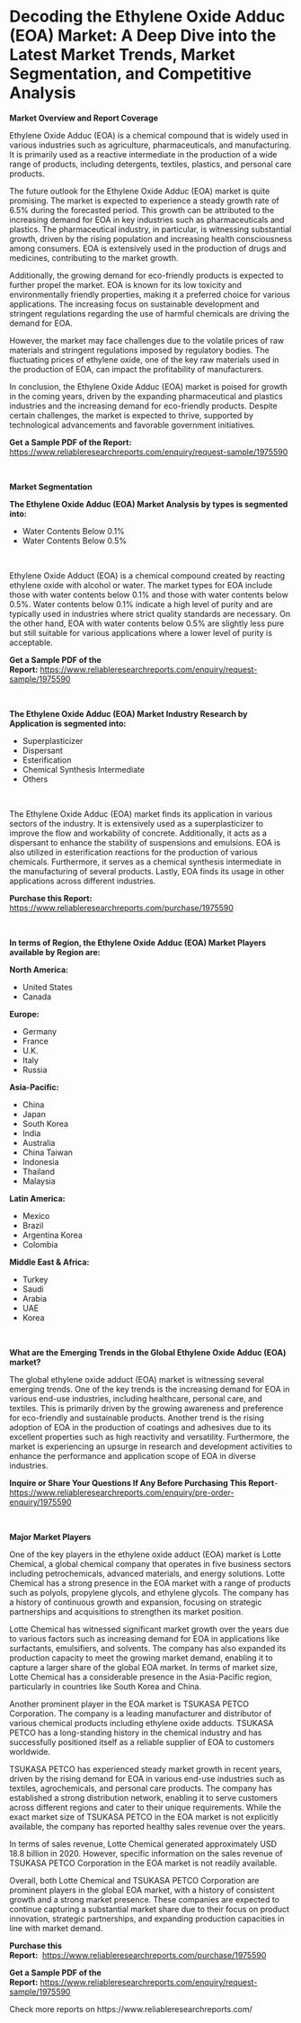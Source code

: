 <p><h1>Decoding the Ethylene Oxide Adduc (EOA) Market: A Deep Dive into the Latest Market Trends, Market Segmentation, and Competitive Analysis</h1></p><p><strong>Market Overview and Report Coverage</strong></p>
<p><p>Ethylene Oxide Adduc (EOA) is a chemical compound that is widely used in various industries such as agriculture, pharmaceuticals, and manufacturing. It is primarily used as a reactive intermediate in the production of a wide range of products, including detergents, textiles, plastics, and personal care products.</p><p>The future outlook for the Ethylene Oxide Adduc (EOA) market is quite promising. The market is expected to experience a steady growth rate of 6.5% during the forecasted period. This growth can be attributed to the increasing demand for EOA in key industries such as pharmaceuticals and plastics. The pharmaceutical industry, in particular, is witnessing substantial growth, driven by the rising population and increasing health consciousness among consumers. EOA is extensively used in the production of drugs and medicines, contributing to the market growth.</p><p>Additionally, the growing demand for eco-friendly products is expected to further propel the market. EOA is known for its low toxicity and environmentally friendly properties, making it a preferred choice for various applications. The increasing focus on sustainable development and stringent regulations regarding the use of harmful chemicals are driving the demand for EOA.</p><p>However, the market may face challenges due to the volatile prices of raw materials and stringent regulations imposed by regulatory bodies. The fluctuating prices of ethylene oxide, one of the key raw materials used in the production of EOA, can impact the profitability of manufacturers.</p><p>In conclusion, the Ethylene Oxide Adduc (EOA) market is poised for growth in the coming years, driven by the expanding pharmaceutical and plastics industries and the increasing demand for eco-friendly products. Despite certain challenges, the market is expected to thrive, supported by technological advancements and favorable government initiatives.</p></p>
<p><strong>Get a Sample PDF of the Report:</strong> <a href="https://www.reliableresearchreports.com/enquiry/request-sample/1975590">https://www.reliableresearchreports.com/enquiry/request-sample/1975590</a></p>
<p>&nbsp;</p>
<p><strong>Market Segmentation</strong></p>
<p><strong>The Ethylene Oxide Adduc (EOA) Market Analysis by types is segmented into:</strong></p>
<p><ul><li>Water Contents Below 0.1%</li><li>Water Contents Below 0.5%</li></ul></p>
<p>&nbsp;</p>
<p><p>Ethylene Oxide Adduct (EOA) is a chemical compound created by reacting ethylene oxide with alcohol or water. The market types for EOA include those with water contents below 0.1% and those with water contents below 0.5%. Water contents below 0.1% indicate a high level of purity and are typically used in industries where strict quality standards are necessary. On the other hand, EOA with water contents below 0.5% are slightly less pure but still suitable for various applications where a lower level of purity is acceptable.</p></p>
<p><strong>Get a Sample PDF of the Report:</strong>&nbsp;<a href="https://www.reliableresearchreports.com/enquiry/request-sample/1975590">https://www.reliableresearchreports.com/enquiry/request-sample/1975590</a></p>
<p>&nbsp;</p>
<p><strong>The Ethylene Oxide Adduc (EOA) Market Industry Research by Application is segmented into:</strong></p>
<p><ul><li>Superplasticizer</li><li>Dispersant</li><li>Esterification</li><li>Chemical Synthesis Intermediate</li><li>Others</li></ul></p>
<p>&nbsp;</p>
<p><p>The Ethylene Oxide Adduc (EOA) market finds its application in various sectors of the industry. It is extensively used as a superplasticizer to improve the flow and workability of concrete. Additionally, it acts as a dispersant to enhance the stability of suspensions and emulsions. EOA is also utilized in esterification reactions for the production of various chemicals. Furthermore, it serves as a chemical synthesis intermediate in the manufacturing of several products. Lastly, EOA finds its usage in other applications across different industries.</p></p>
<p><strong>Purchase this Report:</strong>&nbsp; <a href="https://www.reliableresearchreports.com/purchase/1975590">https://www.reliableresearchreports.com/purchase/1975590</a></p>
<p>&nbsp;</p>
<p><strong>In terms of Region, the Ethylene Oxide Adduc (EOA) Market Players available by Region are:</strong></p>
<p>
    <p> <strong> North America: </strong>
        <ul>
            <li>United States</li>
            <li>Canada</li>
        </ul>
        </p> 
    <p> <strong> Europe: </strong>
        <ul>
            <li>Germany</li>
            <li>France</li>
            <li>U.K.</li>
            <li>Italy</li>
            <li>Russia</li>
        </ul>
        </p> 
    <p> <strong> Asia-Pacific: </strong>
        <ul>
            <li>China</li>
            <li>Japan</li>
            <li>South Korea</li>
            <li>India</li>
            <li>Australia</li>
            <li>China Taiwan</li>
            <li>Indonesia</li>
            <li>Thailand</li>
            <li>Malaysia</li>
        </ul>
        </p> 
    <p> <strong> Latin America: </strong>
        <ul>
            <li>Mexico</li>
            <li>Brazil</li>
            <li>Argentina Korea</li>
            <li>Colombia</li>
        </ul>
        </p> 
    <p> <strong> Middle East & Africa: </strong>
        <ul>
            <li>Turkey</li>
            <li>Saudi</li>
            <li>Arabia</li>
            <li>UAE</li>
            <li>Korea</li>
        </ul>
    </p>
    </p>
<p>&nbsp;</p>
<p><strong>What are the Emerging Trends in the Global Ethylene Oxide Adduc (EOA) market?</strong></p>
<p><p>The global ethylene oxide adduct (EOA) market is witnessing several emerging trends. One of the key trends is the increasing demand for EOA in various end-use industries, including healthcare, personal care, and textiles. This is primarily driven by the growing awareness and preference for eco-friendly and sustainable products. Another trend is the rising adoption of EOA in the production of coatings and adhesives due to its excellent properties such as high reactivity and versatility. Furthermore, the market is experiencing an upsurge in research and development activities to enhance the performance and application scope of EOA in diverse industries.</p></p>
<p><strong>Inquire or Share Your Questions If Any Before Purchasing This Report</strong>- <a href="https://www.reliableresearchreports.com/enquiry/pre-order-enquiry/1975590">https://www.reliableresearchreports.com/enquiry/pre-order-enquiry/1975590</a></p>
<p>&nbsp;</p>
<p><strong>Major Market Players</strong></p>
<p><p>One of the key players in the ethylene oxide adduct (EOA) market is Lotte Chemical, a global chemical company that operates in five business sectors including petrochemicals, advanced materials, and energy solutions. Lotte Chemical has a strong presence in the EOA market with a range of products such as polyols, propylene glycols, and ethylene glycols. The company has a history of continuous growth and expansion, focusing on strategic partnerships and acquisitions to strengthen its market position.</p><p>Lotte Chemical has witnessed significant market growth over the years due to various factors such as increasing demand for EOA in applications like surfactants, emulsifiers, and solvents. The company has also expanded its production capacity to meet the growing market demand, enabling it to capture a larger share of the global EOA market. In terms of market size, Lotte Chemical has a considerable presence in the Asia-Pacific region, particularly in countries like South Korea and China.</p><p>Another prominent player in the EOA market is TSUKASA PETCO Corporation. The company is a leading manufacturer and distributor of various chemical products including ethylene oxide adducts. TSUKASA PETCO has a long-standing history in the chemical industry and has successfully positioned itself as a reliable supplier of EOA to customers worldwide.</p><p>TSUKASA PETCO has experienced steady market growth in recent years, driven by the rising demand for EOA in various end-use industries such as textiles, agrochemicals, and personal care products. The company has established a strong distribution network, enabling it to serve customers across different regions and cater to their unique requirements. While the exact market size of TSUKASA PETCO in the EOA market is not explicitly available, the company has reported healthy sales revenue over the years.</p><p>In terms of sales revenue, Lotte Chemical generated approximately USD 18.8 billion in 2020. However, specific information on the sales revenue of TSUKASA PETCO Corporation in the EOA market is not readily available.</p><p>Overall, both Lotte Chemical and TSUKASA PETCO Corporation are prominent players in the global EOA market, with a history of consistent growth and a strong market presence. These companies are expected to continue capturing a substantial market share due to their focus on product innovation, strategic partnerships, and expanding production capacities in line with market demand.</p></p>
<p><strong>Purchase this Report:</strong>&nbsp;&nbsp;<a href="https://www.reliableresearchreports.com/purchase/1975590">https://www.reliableresearchreports.com/purchase/1975590</a></p>
<p></p>
<p><strong>Get a Sample PDF of the Report:</strong>&nbsp;<a href="https://www.reliableresearchreports.com/enquiry/request-sample/1975590">https://www.reliableresearchreports.com/enquiry/request-sample/1975590</a></p>
<p>Check more reports on https://www.reliableresearchreports.com/</p>
